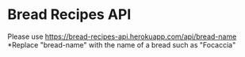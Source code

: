 # Bread Recipes API

Please use https://bread-recipes-api.herokuapp.com/api/bread-name
*Replace "bread-name" with the name of a bread such as "Focaccia"
